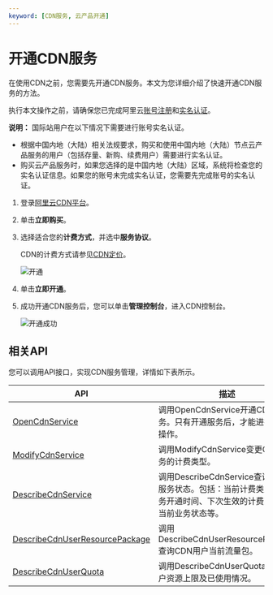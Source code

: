 ```yaml
---
keyword: [CDN服务, 云产品开通]
---
```


# 开通CDN服务

在使用CDN之前，您需要先开通CDN服务。本文为您详细介绍了快速开通CDN服务的方法。

执行本文操作之前，请确保您已完成阿里云[账号注册](https://account.alibabacloud.com/register/intl_register.htm)和[实名认证](https://account-intl.console.aliyun.com/#/intlAuth)。

**说明：** 国际站用户在以下情况下需要进行账号实名认证。

-   根据中国内地（大陆）相关法规要求，购买和使用中国内地（大陆）节点云产品服务的用户（包括存量、新购、续费用户）需要进行实名认证。
-   购买云产品服务时，如果您选择的是中国内地（大陆）区域，系统将检查您的实名认证信息。如果您的账号未完成实名认证，您需要先完成账号的实名认证。

1.  登录[阿里云CDN平台](https://www.alibabacloud.com/en/product/cdn)。

2.  单击**立即购买**。

3.  选择适合您的**计费方式**，并选中**服务协议**。

    CDN的计费方式请参见[CDN定价](https://www.alibabacloud.com/zh/product/cdn/pricing)。

    ![开通](https://static-aliyun-doc.oss-accelerate.aliyuncs.com/assets/img/zh-CN/3968749951/p162155.png)

4.  单击**立即开通**。

5.  成功开通CDN服务后，您可以单击**管理控制台**，进入CDN控制台。

    ![开通成功](https://static-aliyun-doc.oss-accelerate.aliyuncs.com/assets/img/zh-CN/5078749951/p66558.png)


## 相关API

您可以调用API接口，实现CDN服务管理，详情如下表所示。

|API|描述|
|---|--|
|[OpenCdnService](/intl.zh-CN/新版API参考/服务类接口/开通CDN服务.md)|调用OpenCdnService开通CDN服务。只有开通服务后，才能进行域名操作。|
|[ModifyCdnService](/intl.zh-CN/新版API参考/服务类接口/修改CDN服务的计费类型.md)|调用ModifyCdnService变更CDN服务的计费类型。|
|[DescribeCdnService](/intl.zh-CN/新版API参考/服务类接口/获取CDN服务状态.md)|调用DescribeCdnService查询CDN服务状态。包括：当前计费类型、服务开通时间、下次生效的计费类型、当前业务状态等。|
|[DescribeCdnUserResourcePackage](/intl.zh-CN/新版API参考/服务类接口/获取CDN用户流量包信息.md)|调用DescribeCdnUserResourcePackage查询CDN用户当前流量包。|
|[DescribeCdnUserQuota](/intl.zh-CN/新版API参考/服务类接口/获取用户资源使用信息.md)|调用DescribeCdnUserQuota查询用户资源上限及已使用情况。|

